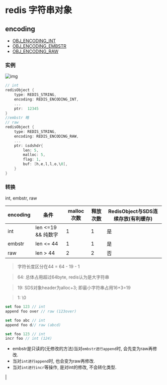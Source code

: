 # redis 字符串对象

## encoding

- [OBJ_ENCODING_INT](redis-encoding-sds.md)
- [OBJ_ENCODING_EMBSTR](redis-encoding-sds.md)
- [OBJ_ENCODING_RAW](redis-encoding-sds.md)

### 实例

![img](res/redis-strobj.png)

```c
// int
redisObject {
    type: REDIS_STRING,
    encoding: REDIS_ENCODING_INT,
    ...
    ptr:  12345
}
//embstr 略
// raw
redisObject {
    type: REDIS_STRING,
    encoding: REDIS_ENCODING_RAW,
    ...
    ptr: &sdshdr{
        len: 5,
        malloc: 5,
        flag: 1,
        buf: [h,e,l,l,o,\0],
    }
}
```

### 转换

int, embstr, raw  

| encoding | 条件               | malloc次数 | 释放次数 | RedisObject与SDS连续存放(有利缓存) |
| -------- | ------------------ | ---------- | -------- | ---------------------------------- |
| int      | len <=19 && 纯数字 | 1          | 1        | 是                                 |
| embstr   | len <= 44          | 1          | 1        | 是                                 |
| raw      | len > 44           | 2          | 2        | 否                                 |

> 字符长度区分在44 = 64 - 19 - 1  

> 64: 总体占用超过64byte, redis认为是大字符串  

> 19: SDS对象header为alloc+3; 即最小字符串占用16+3=19  

> 1: \0

```js
set foo 123 // int
append foo over // raw (123over)

set foo abc // int
append foo d// raw (abcd)

set foo 123 // int
incr foo // int (124)
```

- embstr是只读的(无修改的方法)当对`embstr进行append`时, 会先变为raw再修改.
- 当对`int进行append`时, 也会变为raw再修改.
- 当对`int进行incr`等操作, 是对int的修改, 不会转化类型.

<!-- ## 实现

| cmd         | int           | embstr               | raw                  |
| ----------- | ------------- | -------------------- | -------------------- |
| set         | int           | embstr               | raw                  |
| get         | copy ->string |
| append      | ->raw         | ->raw                | sdscatlen()          |
| incrbyfloat | ->long double | ->long double or err | ->long double or err |
| incrby      | +             | err                  | err                  |
| decrby      | -             | err                  | err                  |
| strlen      | copy ->string | sdslen()             | sdslen()             | --> |
